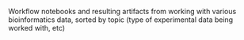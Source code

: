 Workflow notebooks and resulting artifacts from working with various bioinformatics data, sorted by topic (type of experimental data being worked with, etc)
